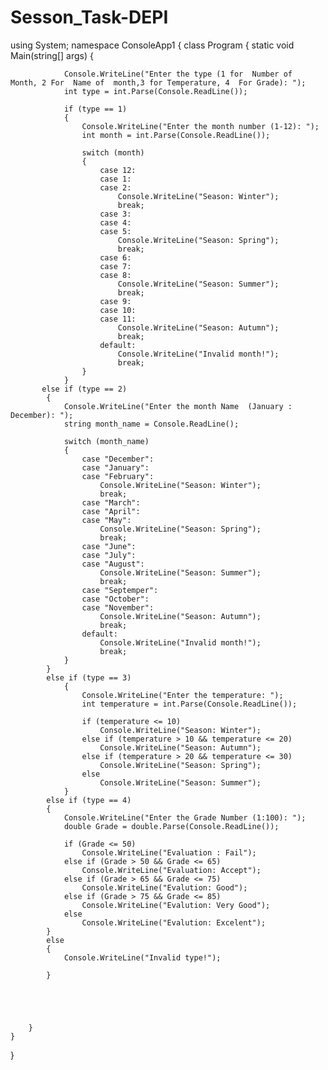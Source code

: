 # Sesson_Task-DEPI

using System;
namespace ConsoleApp1
{
    class Program
    {
        static void Main(string[] args)
        {

           
           
                Console.WriteLine("Enter the type (1 for  Number of  Month, 2 For  Name of  month,3 for Temperature, 4  For Grade): ");
                int type = int.Parse(Console.ReadLine());

                if (type == 1)
                {
                    Console.WriteLine("Enter the month number (1-12): ");
                    int month = int.Parse(Console.ReadLine());

                    switch (month)
                    {
                        case 12:
                        case 1:
                        case 2:
                            Console.WriteLine("Season: Winter");
                            break;
                        case 3:
                        case 4:
                        case 5:
                            Console.WriteLine("Season: Spring");
                            break;
                        case 6:
                        case 7:
                        case 8:
                            Console.WriteLine("Season: Summer");
                            break;
                        case 9:
                        case 10:
                        case 11:
                            Console.WriteLine("Season: Autumn");
                            break;
                        default:
                            Console.WriteLine("Invalid month!");
                            break;
                    }
                }
           else if (type == 2)
            {
                Console.WriteLine("Enter the month Name  (January : December): ");
                string month_name = Console.ReadLine();

                switch (month_name)
                {
                    case "December":
                    case "January":
                    case "February":
                        Console.WriteLine("Season: Winter");
                        break;
                    case "March":
                    case "April":
                    case "May":
                        Console.WriteLine("Season: Spring");
                        break;
                    case "June":
                    case "July":
                    case "August":
                        Console.WriteLine("Season: Summer");
                        break;
                    case "Septemper":
                    case "October":
                    case "November":
                        Console.WriteLine("Season: Autumn");
                        break;
                    default:
                        Console.WriteLine("Invalid month!");
                        break;
                }
            }
            else if (type == 3)
                {
                    Console.WriteLine("Enter the temperature: ");
                    int temperature = int.Parse(Console.ReadLine());

                    if (temperature <= 10)
                        Console.WriteLine("Season: Winter");
                    else if (temperature > 10 && temperature <= 20)
                        Console.WriteLine("Season: Autumn");
                    else if (temperature > 20 && temperature <= 30)
                        Console.WriteLine("Season: Spring");
                    else
                        Console.WriteLine("Season: Summer");
                }
            else if (type == 4)
            {
                Console.WriteLine("Enter the Grade Number (1:100): ");
                double Grade = double.Parse(Console.ReadLine());

                if (Grade <= 50)
                    Console.WriteLine("Evaluation : Fail");
                else if (Grade > 50 && Grade <= 65)
                    Console.WriteLine("Evaluation: Accept");
                else if (Grade > 65 && Grade <= 75)
                    Console.WriteLine("Evalution: Good");
                else if (Grade > 75 && Grade <= 85)
                    Console.WriteLine("Evalution: Very Good");
                else
                    Console.WriteLine("Evalution: Excelent");
            }
            else
            {
                Console.WriteLine("Invalid type!");

            }
                




        }
    }
}
